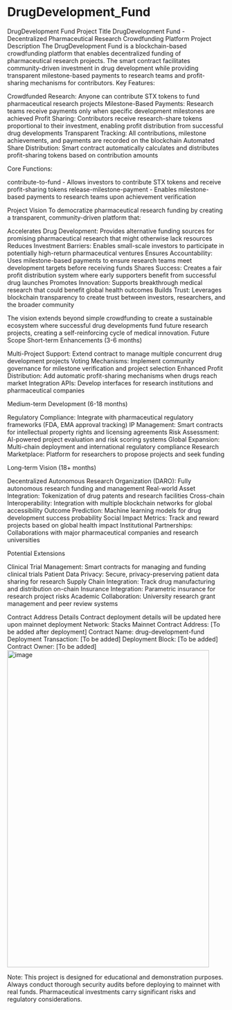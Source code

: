 # DrugDevelopment_Fund
DrugDevelopment Fund
Project Title
DrugDevelopment Fund - Decentralized Pharmaceutical Research Crowdfunding Platform
Project Description
The DrugDevelopment Fund is a blockchain-based crowdfunding platform that enables decentralized funding of pharmaceutical research projects. The smart contract facilitates community-driven investment in drug development while providing transparent milestone-based payments to research teams and profit-sharing mechanisms for contributors.
Key Features:

Crowdfunded Research: Anyone can contribute STX tokens to fund pharmaceutical research projects
Milestone-Based Payments: Research teams receive payments only when specific development milestones are achieved
Profit Sharing: Contributors receive research-share tokens proportional to their investment, enabling profit distribution from successful drug developments
Transparent Tracking: All contributions, milestone achievements, and payments are recorded on the blockchain
Automated Share Distribution: Smart contract automatically calculates and distributes profit-sharing tokens based on contribution amounts

Core Functions:

contribute-to-fund - Allows investors to contribute STX tokens and receive profit-sharing tokens
release-milestone-payment - Enables milestone-based payments to research teams upon achievement verification

Project Vision
To democratize pharmaceutical research funding by creating a transparent, community-driven platform that:

Accelerates Drug Development: Provides alternative funding sources for promising pharmaceutical research that might otherwise lack resources
Reduces Investment Barriers: Enables small-scale investors to participate in potentially high-return pharmaceutical ventures
Ensures Accountability: Uses milestone-based payments to ensure research teams meet development targets before receiving funds
Shares Success: Creates a fair profit distribution system where early supporters benefit from successful drug launches
Promotes Innovation: Supports breakthrough medical research that could benefit global health outcomes
Builds Trust: Leverages blockchain transparency to create trust between investors, researchers, and the broader community

The vision extends beyond simple crowdfunding to create a sustainable ecosystem where successful drug developments fund future research projects, creating a self-reinforcing cycle of medical innovation.
Future Scope
Short-term Enhancements (3-6 months)

Multi-Project Support: Extend contract to manage multiple concurrent drug development projects
Voting Mechanisms: Implement community governance for milestone verification and project selection
Enhanced Profit Distribution: Add automatic profit-sharing mechanisms when drugs reach market
Integration APIs: Develop interfaces for research institutions and pharmaceutical companies

Medium-term Development (6-18 months)

Regulatory Compliance: Integrate with pharmaceutical regulatory frameworks (FDA, EMA approval tracking)
IP Management: Smart contracts for intellectual property rights and licensing agreements
Risk Assessment: AI-powered project evaluation and risk scoring systems
Global Expansion: Multi-chain deployment and international regulatory compliance
Research Marketplace: Platform for researchers to propose projects and seek funding

Long-term Vision (18+ months)

Decentralized Autonomous Research Organization (DARO): Fully autonomous research funding and management
Real-world Asset Integration: Tokenization of drug patents and research facilities
Cross-chain Interoperability: Integration with multiple blockchain networks for global accessibility
Outcome Prediction: Machine learning models for drug development success probability
Social Impact Metrics: Track and reward projects based on global health impact
Institutional Partnerships: Collaborations with major pharmaceutical companies and research universities

Potential Extensions

Clinical Trial Management: Smart contracts for managing and funding clinical trials
Patient Data Privacy: Secure, privacy-preserving patient data sharing for research
Supply Chain Integration: Track drug manufacturing and distribution on-chain
Insurance Integration: Parametric insurance for research project risks
Academic Collaboration: University research grant management and peer review systems

Contract Address Details
Contract deployment details will be updated here upon mainnet deployment
Network: Stacks Mainnet
Contract Address: [To be added after deployment]
Contract Name: drug-development-fund
Deployment Transaction: [To be added]
Deployment Block: [To be added]
Contract Owner: [To be added]
<img width="466" height="732" alt="image" src="https://github.com/user-attachments/assets/8ff36ec1-4174-438a-8723-878fcbed74ae" />


Note: This project is designed for educational and demonstration purposes. Always conduct thorough security audits before deploying to mainnet with real funds. Pharmaceutical investments carry significant risks and regulatory considerations.
